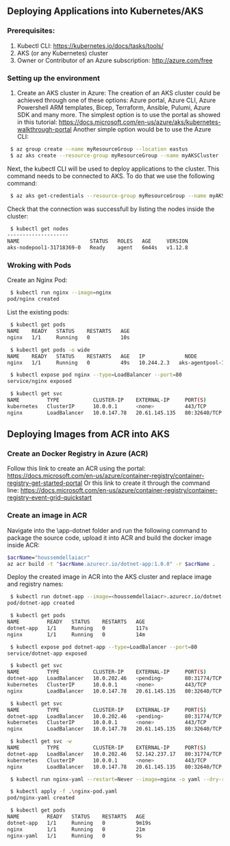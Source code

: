 ## Deploying Applications into Kubernetes/AKS

### Prerequisites:
1) Kubectl CLI: https://kubernetes.io/docs/tasks/tools/
2) AKS (or any Kubernetes) cluster
3) Owner or Contributor of an Azure subscription: http://azure.com/free

### Setting up the environment
1) Create an AKS cluster in Azure:
The creation of an AKS cluster could be achieved through one of these options: Azure portal, Azure CLI, Azure Powershell ARM templates, Bicep, Terraform, Ansible, Pulumi, Azure SDK and many more.
The simplest option is to use the portal as showed in this tutorial:
https://docs.microsoft.com/en-us/azure/aks/kubernetes-walkthrough-portal
Another simple option would be to use the Azure CLI:

```bash
 $ az group create --name myResourceGroup --location eastus
 $ az aks create --resource-group myResourceGroup --name myAKSCluster --node-count 3 --enable-addons monitoring --generate-ssh-keys
```

Next, the kubectl CLI will be used to deploy applications to the cluster. This command needs to be connected to AKS. To do that we use the following command:

```bash
 $ az aks get-credentials --resource-group myResourceGroup --name myAKSCluster
```

Check that the connection was successfull by listing the nodes inside the cluster:

```bash
 $ kubectl get nodes
--------------------
NAME                       STATUS   ROLES   AGE     VERSION
aks-nodepool1-31718369-0   Ready    agent   6m44s   v1.12.8
```

### Wroking with Pods
Create an Nginx Pod:
```bash
 $ kubectl run nginx --image=nginx  
pod/nginx created 
```
List the existing pods:
```bash 
 $ kubectl get pods  
NAME    READY   STATUS    RESTARTS   AGE  
nginx   1/1     Running   0          10s  
```
 
```bash 
 $ kubectl get pods -o wide  
NAME    READY   STATUS    RESTARTS   AGE   IP             NODE                                NOMINATED NODE   READINESS GATES  
nginx   1/1     Running   0          49s   10.244.2.3   aks-agentpool-18451317-vmss000001   <none>           <none>
```
 
```bash 
 $ kubectl expose pod nginx --type=LoadBalancer --port=80
service/nginx exposed
```
 
```bash 
 $ kubectl get svc
NAME         TYPE           CLUSTER-IP    EXTERNAL-IP     PORT(S)        AGE
kubernetes   ClusterIP      10.0.0.1      <none>          443/TCP        14m
nginx        LoadBalancer   10.0.147.78   20.61.145.135   80:32640/TCP   17s
```

## Deploying Images from ACR into AKS

### Create an Docker Registry in Azure (ACR)
Follow this link to create an ACR using the portal: https://docs.microsoft.com/en-us/azure/container-registry/container-registry-get-started-portal
Or this link to create it through the command line: https://docs.microsoft.com/en-us/azure/container-registry/container-registry-event-grid-quickstart
### Create an image in ACR
Navigate into the \app-dotnet folder and run the following command to package the source code, upload it into ACR and build the docker image inside ACR:
```bash 
$acrName="houssemdellaiacr"
az acr build -t "$acrName.azurecr.io/dotnet-app:1.0.0" -r $acrName .
```
 
Deploy the created image in ACR into the AKS cluster and replace image and registry names:
```bash 
 $ kubectl run dotnet-app --image=<houssemdellaiacr>.azurecr.io/dotnet-app:1.0.0
pod/dotnet-app created
```
 
```bash 
 $ kubectl get pods
NAME         READY   STATUS    RESTARTS   AGE
dotnet-app   1/1     Running   0          117s
nginx        1/1     Running   0          14m
```
 
```bash 
 $ kubectl expose pod dotnet-app --type=LoadBalancer --port=80
service/dotnet-app exposed
```
 
```bash 
 $ kubectl get svc
NAME         TYPE           CLUSTER-IP    EXTERNAL-IP     PORT(S)        AGE
dotnet-app   LoadBalancer   10.0.202.46   <pending>       80:31774/TCP   10s
kubernetes   ClusterIP      10.0.0.1      <none>          443/TCP        26m
nginx        LoadBalancer   10.0.147.78   20.61.145.135   80:32640/TCP   12m
```
 
```bash 
 $ kubectl get svc
NAME         TYPE           CLUSTER-IP    EXTERNAL-IP     PORT(S)        AGE
dotnet-app   LoadBalancer   10.0.202.46   <pending>       80:31774/TCP   24s
kubernetes   ClusterIP      10.0.0.1      <none>          443/TCP        26m
nginx        LoadBalancer   10.0.147.78   20.61.145.135   80:32640/TCP   12m
```
 
```bash 
 $ kubectl get svc -w
NAME         TYPE           CLUSTER-IP    EXTERNAL-IP     PORT(S)        AGE
dotnet-app   LoadBalancer   10.0.202.46   52.142.237.17   80:31774/TCP   30s
kubernetes   ClusterIP      10.0.0.1      <none>          443/TCP        26m
nginx        LoadBalancer   10.0.147.78   20.61.145.135   80:32640/TCP   12m
```
 
```bash 
 $ kubectl run nginx-yaml --restart=Never --image=nginx -o yaml --dry-run=client > nginx-pod.yaml
```
 
```bash 
 $ kubectl apply -f .\nginx-pod.yaml
pod/nginx-yaml created
```
 
```bash 
 $ kubectl get pods
NAME         READY   STATUS    RESTARTS   AGE
dotnet-app   1/1     Running   0          9m19s
nginx        1/1     Running   0          21m
nginx-yaml   1/1     Running   0          9s
```